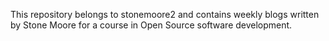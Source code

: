This repository belongs to stonemoore2 and contains weekly blogs written by Stone Moore for a course in Open Source software development.
